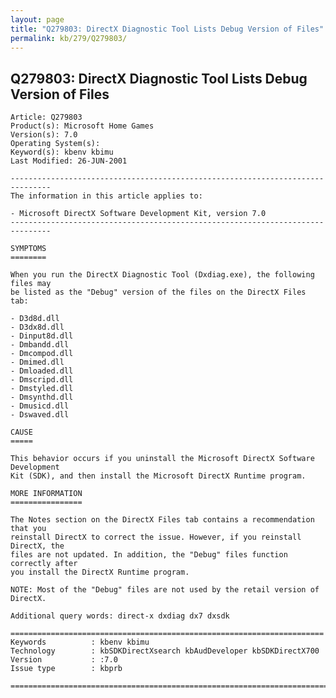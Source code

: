 ```yaml
---
layout: page
title: "Q279803: DirectX Diagnostic Tool Lists Debug Version of Files"
permalink: kb/279/Q279803/
---
```


## Q279803: DirectX Diagnostic Tool Lists Debug Version of Files

	Article: Q279803
	Product(s): Microsoft Home Games
	Version(s): 7.0
	Operating System(s): 
	Keyword(s): kbenv kbimu
	Last Modified: 26-JUN-2001
	
	-------------------------------------------------------------------------------
	The information in this article applies to:
	
	- Microsoft DirectX Software Development Kit, version 7.0 
	-------------------------------------------------------------------------------
	
	SYMPTOMS
	========
	
	When you run the DirectX Diagnostic Tool (Dxdiag.exe), the following files may
	be listed as the "Debug" version of the files on the DirectX Files tab:
	
	- D3d8d.dll
	- D3dx8d.dll
	- Dinput8d.dll
	- Dmbandd.dll
	- Dmcompod.dll
	- Dmimed.dll
	- Dmloaded.dll
	- Dmscripd.dll
	- Dmstyled.dll
	- Dmsynthd.dll
	- Dmusicd.dll
	- Dswaved.dll
	
	CAUSE
	=====
	
	This behavior occurs if you uninstall the Microsoft DirectX Software Development
	Kit (SDK), and then install the Microsoft DirectX Runtime program.
	
	MORE INFORMATION
	================
	
	The Notes section on the DirectX Files tab contains a recommendation that you
	reinstall DirectX to correct the issue. However, if you reinstall DirectX, the
	files are not updated. In addition, the "Debug" files function correctly after
	you install the DirectX Runtime program.
	
	NOTE: Most of the "Debug" files are not used by the retail version of DirectX.
	
	Additional query words: direct-x dxdiag dx7 dxsdk
	
	======================================================================
	Keywords          : kbenv kbimu 
	Technology        : kbSDKDirectXsearch kbAudDeveloper kbSDKDirectX700
	Version           : :7.0
	Issue type        : kbprb
	
	=============================================================================
	
